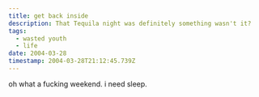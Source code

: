 ```yaml
---
title: get back inside
description: That Tequila night was definitely something wasn't it?
tags:
  - wasted youth
  - life
date: 2004-03-28
timestamp: 2004-03-28T21:12:45.739Z
---
```


oh what a fucking weekend. i need sleep.